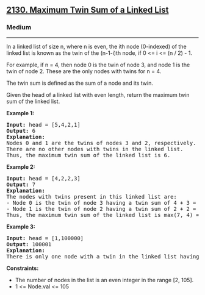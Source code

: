 <h2><a href="https://leetcode.com/problems/maximum-twin-sum-of-a-linked-list/description/">2130. Maximum Twin Sum of a Linked List</a></h2>
<h3>Medium</h3>
<hr>
<p>In a linked list of size n, where n is even, the ith node (0-indexed) of the linked list is known as the twin of the (n-1-i)th node, if 0 <= i <= (n / 2) - 1.</p>
<p>For example, if n = 4, then node 0 is the twin of node 3, and node 1 is the twin of node 2. These are the only nodes with twins for n = 4.</p>
<p>The twin sum is defined as the sum of a node and its twin.</p>
<p>Given the head of a linked list with even length, return the maximum twin sum of the linked list.</p>
<p><strong>Example 1:</strong></p>
<pre>
<strong>Input:</strong> head = [5,4,2,1]
<strong>Output:</strong> 6
<strong>Explanation:</strong>
Nodes 0 and 1 are the twins of nodes 3 and 2, respectively. All have twin sum = 6.
There are no other nodes with twins in the linked list.
Thus, the maximum twin sum of the linked list is 6.
</pre>
<p><strong>Example 2:</strong></p>
<pre>
<strong>Input:</strong> head = [4,2,2,3]
<strong>Output:</strong> 7
<strong>Explanation:</strong>
The nodes with twins present in this linked list are:
- Node 0 is the twin of node 3 having a twin sum of 4 + 3 = 7.
- Node 1 is the twin of node 2 having a twin sum of 2 + 2 = 4.
Thus, the maximum twin sum of the linked list is max(7, 4) = 7.
</pre>
<p><strong>Example 3:</strong></p>
<pre>
<strong>Input:</strong> head = [1,100000]
<strong>Output:</strong> 100001
<strong>Explanation:</strong>
There is only one node with a twin in the linked list having twin sum of 1 + 100000 = 100001.
</pre>
<p><strong>Constraints:</strong></p>
<ul>
  <li>The number of nodes in the list is an even integer in the range [2, 105].</li>
  <li>1 <= Node.val <= 105</li>
</ul>
